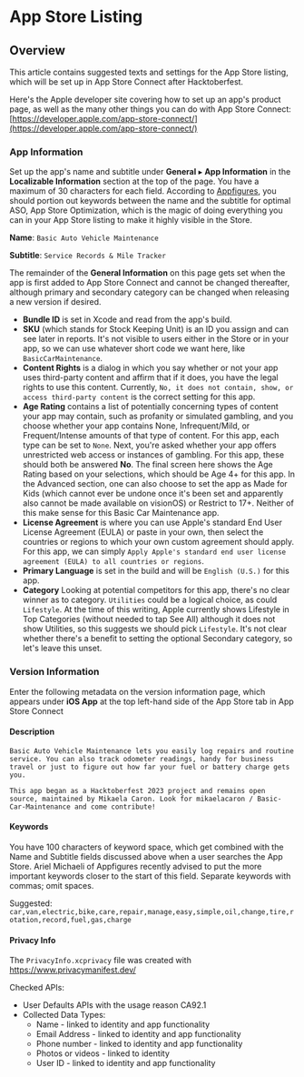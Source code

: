 # App Store Listing

## Overview

This article contains suggested texts and settings for the App Store listing, which will be set up in App Store Connect after Hacktoberfest.

Here's the Apple developer site covering how to set up an app's product page, as well as the many other things you can do with App Store Connect: [https://developer.apple.com/app-store-connect/](https://developer.apple.com/app-store-connect/)

### App Information

Set up the app's name and subtitle under **General** ▸ **App Information** in the **Localizable Information** section at the top of the page. You have a maximum of 30 characters for each field. According to [Appfigures](https://appfigures.com/resources/guides/app-name-optimization), you should portion out keywords between the name and the subtitle for optimal ASO, App Store Optimization, which is the magic of doing everything you can in your App Store listing to make it highly visible in the Store.

**Name**: `Basic Auto Vehicle Maintenance`

**Subtitle**: `Service Records & Mile Tracker`

The remainder of the **General Information** on this page gets set when the app is first added to App Store Connect and cannot be changed thereafter, although primary and secondary category can be changed when releasing a new version if desired. 

- **Bundle ID** is set in Xcode and read from the app's build.
- **SKU** (which stands for Stock Keeping Unit) is an ID you assign and can see later in reports. It's not visible to users either in the Store or in your app, so we can use whatever short code we want here, like `BasicCarMaintenance`.
- **Content Rights** is a dialog in which you say whether or not your app uses third-party content and affirm that if it does, you have the legal rights to use this content. Currently, `No, it does not contain, show, or access third-party content` is the correct setting for this app.
- **Age Rating** contains a list of potentially concerning types of content your app may contain, such as profanity or simulated gambling, and you choose whether your app contains None, Infrequent/Mild, or Frequent/Intense amounts of that type of content. For this app, each type can be set to `None`. Next, you're asked whether your app offers unrestricted web access or instances of gambling. For this app, these should both be answered **No**. The final screen here shows the Age Rating based on your selections, which should be Age 4+ for this app. In the Advanced section, one can also choose to set the app as Made for Kids (which cannot ever be undone once it's been set and apparently also cannot be made available on visionOS) or Restrict to 17+. Neither of this make sense for this Basic Car Maintenance app.
- **License Agreement** is where you can use Apple's standard End User License Agreement (EULA) or paste in your own, then select the countries or regions to which your own custom agreement should apply. For this app, we can simply `Apply Apple's standard end user license agreement (EULA) to all countries or regions`.
- **Primary Language** is set in the build and will be `English (U.S.)` for this app.
- **Category** Looking at potential competitors for this app, there's no clear winner as to category. `Utilities` could be a logical choice, as could `Lifestyle`. At the time of this writing, Apple currently shows Lifestyle in Top Categories (without needed to tap See All) although it does not show Utilities, so this suggests we should pick `Lifestyle`. It's not clear whether there's a benefit to setting the optional Secondary category, so let's leave this unset.

### Version Information
Enter the following metadata on the version information page, which appears under **iOS App** at the top left-hand side of the App Store tab in App Store Connect

#### Description
`Basic Auto Vehicle Maintenance lets you easily log repairs and routine service. You can also track odometer readings, handy for business travel or just to figure out how far your fuel or battery charge gets you.`

`This app began as a Hacktoberfest 2023 project and remains open source, maintained by Mikaela Caron. Look for mikaelacaron / Basic-Car-Maintenance and come contribute!`

#### Keywords
You have 100 characters of keyword space, which get combined with the Name and Subtitle fields discussed above when a user searches the App Store. Ariel Michaeli of Appfigures recently advised to put the more important keywords closer to the start of this field. Separate keywords with commas; omit spaces. 

Suggested: `car,van,electric,bike,care,repair,manage,easy,simple,oil,change,tire,rotation,record,fuel,gas,charge`

#### Privacy Info
The `PrivacyInfo.xcprivacy` file was created with https://www.privacymanifest.dev/

Checked APIs:
* User Defaults APIs with the usage reason CA92.1
* Collected Data Types: 
    * Name - linked to identity and app functionality
    * Email Address - linked to identity and app functionality
    * Phone number - linked to identity and app functionality
    * Photos or videos - linked to identity
    * User ID - linked to identity and app functionality

